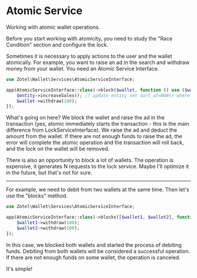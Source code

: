 # Atomic Service

Working with atomic wallet operations.

Before you start working with atomicity, you need to study the "Race Condition" section and configure the lock.

Sometimes it is necessary to apply actions to the user and the wallet atomically. For example, you want to raise an ad in the search and withdraw money from your wallet.
You need an Atomic Service Interface.

```php
use Zotel\Wallet\Services\AtomicServiceInterface;

app(AtomicServiceInterface::class)->block($wallet, function () use ($wallet, $entity) {
    $entity->increaseSales(); // update entity set sort_at=NOW() where id=123;
    $wallet->withdraw(100);
});
```

What's going on here?
We block the wallet and raise the ad in the transaction (yes, atomic immediately starts the transaction - this is the main difference from LockServiceInterface).
We raise the ad and deduct the amount from the wallet. If there are not enough funds to raise the ad, the error will complete the atomic operation and the transaction will roll back, and the lock on the wallet will be removed.

There is also an opportunity to block a lot of wallets. The operation is expensive, it generates N requests to the lock service. Maybe I'll optimize it in the future, but that's not for sure.

---

For example, we need to debit from two wallets at the same time. Then let's use the "blocks" method.

```php
use Zotel\Wallet\Services\AtomicServiceInterface;

app(AtomicServiceInterface::class)->blocks([$wallet1, $wallet2], function () use ($wallet1, $wallet2) {
    $wallet1->withdraw(100);
    $wallet2->withdraw(100);
});
```

In this case, we blocked both wallets and started the process of debiting funds. Debiting from both wallets will be considered a successful operation. If there are not enough funds on some wallet, the operation is canceled.

It's simple!
